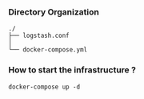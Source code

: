 ### Directory Organization

```shell
./
├── logstash.conf
│
└── docker-compose.yml
```

### How to start the infrastructure ?

```shell
docker-compose up -d
```
